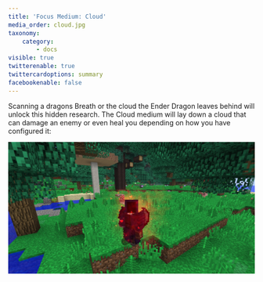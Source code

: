 ```yaml
---
title: 'Focus Medium: Cloud'
media_order: cloud.jpg
taxonomy:
    category:
        - docs
visible: true
twitterenable: true
twittercardoptions: summary
facebookenable: false
---
```


Scanning a dragons Breath or the cloud the Ender Dragon leaves behind will unlock this hidden research. The Cloud medium will lay down a cloud that can damage an enemy or even heal you depending on how you have configured it:

![](cloud.jpg)